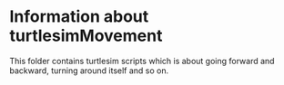 # Information about turtlesimMovement
This folder contains turtlesim scripts which is about going forward and backward, turning around itself and so on.

